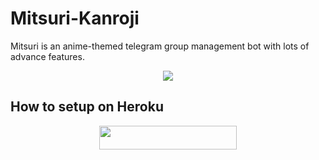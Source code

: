 # Mitsuri-Kanroji 
Mitsuri is an anime-themed telegram group management bot with lots of advance features. 

<p align="center">
  <img src="https://telegra.ph/file/62bc65f7c0f69dbc8b1e5.jpg">
</p> 


## How to setup on Heroku 



<p align="center"><a href="https://heroku.com/deploy?template=https://github.com/DevXkirito/Mitsuri"> <img src="https://img.shields.io/badge/Deploy%20To%20Heroku-green?style=for-the-badge&logo=heroku" width="220" height="38.45"/></a></p>


